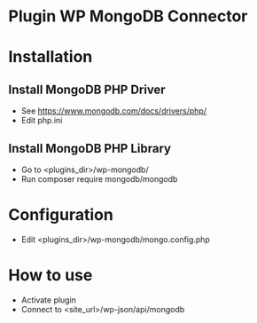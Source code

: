 # Plugin WP MongoDB Connector

#  Installation

## Install MongoDB PHP Driver 
- See https://www.mongodb.com/docs/drivers/php/
- Edit php.ini

## Install MongoDB PHP Library 
- Go to <plugins_dir>/wp-mongodb/ 
- Run composer require mongodb/mongodb

# Configuration
- Edit <plugins_dir>/wp-mongodb/mongo.config.php

# How to use
- Activate plugin
- Connect to <site_url>/wp-json/api/mongodb
